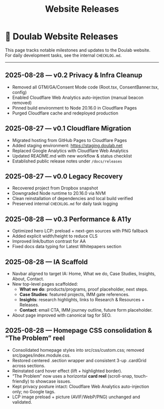﻿---
id: releases
title: Website Releases
sidebar_label: Releases
description: Release notes and major updates to the Doulab website
---

# 🚀 Doulab Website Releases

This page tracks notable milestones and updates to the Doulab website.  
For daily development tasks, see the internal `CHECKLOG.md`.

---

## 2025-08-28 — v0.2 Privacy & Infra Cleanup
- Removed all GTM/GA/Consent Mode code (Root.tsx, ConsentBanner.tsx, config)
- Enabled Cloudflare Web Analytics auto-injection (manual beacon removed)
- Pinned build environment to Node 20.16.0 in Cloudflare Pages
- Purged Cloudflare cache and redeployed production

## 2025-08-27 — v0.1 Cloudflare Migration
- Migrated hosting from GitHub Pages to Cloudflare Pages
- Added staging environment: https://staging.doulab.net
- Replaced Google Analytics with Cloudflare Web Analytics
- Updated README.md with new workflow & status checklist
- Established public release notes under `/docs/releases`

## 2025-08-27 — v0.0 Legacy Recovery
- Recovered project from Dropbox snapshot
- Downgraded Node runtime to 20.16.0 via NVM
- Clean reinstallation of dependencies and local build verified
- Preserved internal `CHECKLOG.md` for daily task logging
## 2025-08-28 — v0.3 Performance & A11y
- Optimized hero LCP: preload + next-gen sources with PNG fallback
- Added explicit width/height to reduce CLS
- Improved link/button contrast for AA
- Fixed docs data typing for Latest Whitepapers section
## 2025-08-28 — IA Scaffold

- Navbar aligned to target IA: Home, What we do, Case Studies, Insights, About, Contact.
- New top-level pages scaffolded:
  - **What we do**: products/programs, proof placeholder, next steps.
  - **Case Studies**: featured projects, IMM gate references.
  - **Insights**: research highlights, links to Research & Resources + Releases.
  - **Contact**: email CTA, IMM journey outline, future form placeholder.
- About page improved with canonical tag for SEO.

## 2025-08-28 — Homepage CSS consolidation & “The Problem” reel

- Consolidated homepage styles into src/css/custom.css; removed src/pages/index.module.css.
- Restored centered .section wrapper and consistent 3-up .cardGrid across sections.
- Reinstated card hover effect (lift + highlighted border).
- “The Problem” now uses a horizontal **card reel** (scroll-snap, touch-friendly) to showcase issues.
- Kept privacy posture intact: Cloudflare Web Analytics auto-injection only; no Google tags.
- LCP image preload + picture (AVIF/WebP/PNG) unchanged and validated.
